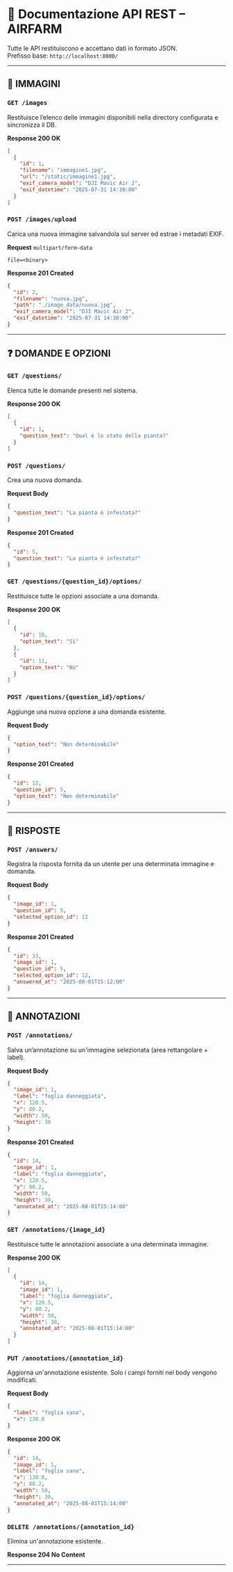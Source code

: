 # 📘 Documentazione API REST – AIRFARM

Tutte le API restituiscono e accettano dati in formato JSON.  
Prefisso base: `http://localhost:8000/`

---

## 📁 IMMAGINI

### `GET /images`
Restituisce l’elenco delle immagini disponibili nella directory configurata e sincronizza il DB.

**Response 200 OK**
```json
[
  {
    "id": 1,
    "filename": "immagine1.jpg",
    "url": "/static/immagine1.jpg",
    "exif_camera_model": "DJI Mavic Air 2",
    "exif_datetime": "2025-07-31 14:30:00"
  }
]
```

### `POST /images/upload`
Carica una nuova immagine salvandola sul server ed estrae i metadati EXIF.

**Request** `multipart/form-data`
```
file=<binary>
```

**Response 201 Created**
```json
{
  "id": 2,
  "filename": "nuova.jpg",
  "path": "./image_data/nuova.jpg",
  "exif_camera_model": "DJI Mavic Air 2",
  "exif_datetime": "2025-07-31 14:30:00"
}
```

---

## ❓ DOMANDE E OPZIONI

### `GET /questions/`
Elenca tutte le domande presenti nel sistema.

**Response 200 OK**
```json
[
  {
    "id": 1,
    "question_text": "Qual è lo stato della pianta?"
  }
]
```

### `POST /questions/`
Crea una nuova domanda.

**Request Body**
```json
{
  "question_text": "La pianta è infestata?"
}
```

**Response 201 Created**
```json
{
  "id": 5,
  "question_text": "La pianta è infestata?"
}
```

### `GET /questions/{question_id}/options/`
Restituisce tutte le opzioni associate a una domanda.

**Response 200 OK**
```json
[
  {
    "id": 10,
    "option_text": "Sì"
  },
  {
    "id": 11,
    "option_text": "No"
  }
]
```

### `POST /questions/{question_id}/options/`
Aggiunge una nuova opzione a una domanda esistente.

**Request Body**
```json
{
  "option_text": "Non determinabile"
}
```

**Response 201 Created**
```json
{
  "id": 12,
  "question_id": 5,
  "option_text": "Non determinabile"
}
```

---

## 📝 RISPOSTE

### `POST /answers/`
Registra la risposta fornita da un utente per una determinata immagine e domanda.

**Request Body**
```json
{
  "image_id": 1,
  "question_id": 5,
  "selected_option_id": 12
}
```

**Response 201 Created**
```json
{
  "id": 33,
  "image_id": 1,
  "question_id": 5,
  "selected_option_id": 12,
  "answered_at": "2025-08-01T15:12:00"
}
```

---

## 🎯 ANNOTAZIONI

### `POST /annotations/`
Salva un’annotazione su un'immagine selezionata (area rettangolare + label).

**Request Body**
```json
{
  "image_id": 1,
  "label": "foglia danneggiata",
  "x": 120.5,
  "y": 80.2,
  "width": 50,
  "height": 30
}
```

**Response 201 Created**
```json
{
  "id": 14,
  "image_id": 1,
  "label": "foglia danneggiata",
  "x": 120.5,
  "y": 80.2,
  "width": 50,
  "height": 30,
  "annotated_at": "2025-08-01T15:14:00"
}
```

### `GET /annotations/{image_id}`
Restituisce tutte le annotazioni associate a una determinata immagine.

**Response 200 OK**
```json
[
  {
    "id": 14,
    "image_id": 1,
    "label": "foglia danneggiata",
    "x": 120.5,
    "y": 80.2,
    "width": 50,
    "height": 30,
    "annotated_at": "2025-08-01T15:14:00"
  }
]
```

### `PUT /annotations/{annotation_id}`
Aggiorna un'annotazione esistente. Solo i campi forniti nel body vengono modificati.

**Request Body**
```json
{
  "label": "foglia sana",
  "x": 130.0
}
```

**Response 200 OK**
```json
{
  "id": 14,
  "image_id": 1,
  "label": "foglia sana",
  "x": 130.0,
  "y": 80.2,
  "width": 50,
  "height": 30,
  "annotated_at": "2025-08-01T15:14:00"
}
```

### `DELETE /annotations/{annotation_id}`
Elimina un'annotazione esistente.

**Response 204 No Content**

---
